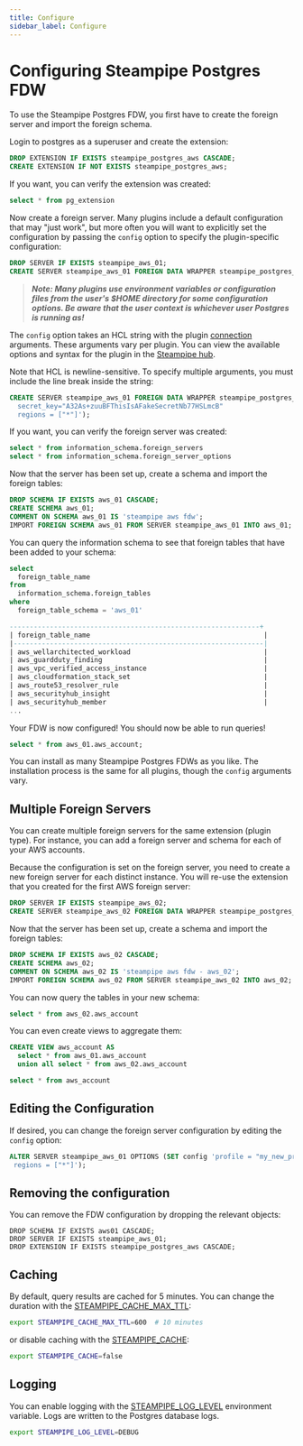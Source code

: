 ```yaml
---
title: Configure
sidebar_label: Configure
---
```


# Configuring Steampipe Postgres FDW

To use the Steampipe Postgres FDW, you first have to create the foreign server and import the foreign schema. 

Login to postgres as a superuser and create the extension:

```sql
DROP EXTENSION IF EXISTS steampipe_postgres_aws CASCADE;
CREATE EXTENSION IF NOT EXISTS steampipe_postgres_aws;
```

If you want, you can verify the extension was created:
```sql
select * from pg_extension
```

Now create a foreign server.  Many plugins include a default configuration that may "just work", but more often you will want to explicitly set the configuration by passing the `config` option to specify the plugin-specific configuration:

```sql
DROP SERVER IF EXISTS steampipe_aws_01;
CREATE SERVER steampipe_aws_01 FOREIGN DATA WRAPPER steampipe_postgres_aws OPTIONS (config 'profile = "my_aws_profile"');
```

> ***Note: Many plugins use environment variables or configuration files from the user's $HOME directory for some configuration options.  Be aware that the user context is whichever user Postgres is running as!***

The `config` option takes an HCL string with the plugin [connection](https://steampipe.io/docs/managing/connections) arguments.  These arguments vary per plugin. You can view the available options and syntax for the plugin in the [Steampipe hub](https://hub.steampipe.io/plugins).

Note that HCL is newline-sensitive.  To specify multiple arguments, you must include the line break inside the string:
```sql
CREATE SERVER steampipe_aws_01 FOREIGN DATA WRAPPER steampipe_postgres_aws OPTIONS (config 'access_key="AKIA4YFAKEKEYT99999"
  secret_key="A32As+zuuBFThisIsAFakeSecretNb77HSLmcB"
  regions = ["*"]');
```


If you want, you can verify the foreign server was created:

```sql
select * from information_schema.foreign_servers
select * from information_schema.foreign_server_options
```

Now that the server has been set up, create a schema and import the foreign tables:
```sql
DROP SCHEMA IF EXISTS aws_01 CASCADE;
CREATE SCHEMA aws_01;
COMMENT ON SCHEMA aws_01 IS 'steampipe aws fdw';
IMPORT FOREIGN SCHEMA aws_01 FROM SERVER steampipe_aws_01 INTO aws_01;
```

You can query the information schema to see that foreign tables that have been added to your schema:

```sql
select
  foreign_table_name
from
  information_schema.foreign_tables
where
  foreign_table_schema = 'aws_01'
```
```sql
--------------------------------------------------------------+
| foreign_table_name                                           |
|--------------------------------------------------------------|
| aws_wellarchitected_workload                                 |
| aws_guardduty_finding                                        |
| aws_vpc_verified_access_instance                             |
| aws_cloudformation_stack_set                                 |
| aws_route53_resolver_rule                                    |
| aws_securityhub_insight                                      |
| aws_securityhub_member                                       |
...
```

Your FDW is now configured! You should now be able to run queries!

```sql
select * from aws_01.aws_account;
```

You can install as many Steampipe Postgres FDWs as you like.  The installation process is the same for all plugins, though the `config` arguments vary.


## Multiple Foreign Servers

You can create multiple foreign servers for the same extension (plugin type).  For instance, you can add a foreign server and schema for each of your AWS accounts.

Because the configuration is set on the foreign server, you need to create a new foreign server for each distinct instance. You will re-use the extension that you created for the first AWS foreign server:

```sql
DROP SERVER IF EXISTS steampipe_aws_02;
CREATE SERVER steampipe_aws_02 FOREIGN DATA WRAPPER steampipe_postgres_aws OPTIONS (config 'profile = "my_aws_profile_2"');
```

Now that the server has been set up, create a schema and import the foreign tables:
```sql
DROP SCHEMA IF EXISTS aws_02 CASCADE;
CREATE SCHEMA aws_02;
COMMENT ON SCHEMA aws_02 IS 'steampipe aws fdw - aws_02';
IMPORT FOREIGN SCHEMA aws_02 FROM SERVER steampipe_aws_02 INTO aws_02;
```

You can now query the tables in your new schema:
```sql
select * from aws_02.aws_account
```

You can even create views to aggregate them:

```sql
CREATE VIEW aws_account AS
  select * from aws_01.aws_account 
  union all select * from aws_02.aws_account
```

```sql
select * from aws_account
```

## Editing the Configuration

If desired, you can change the foreign server configuration by editing the `config` option:

```sql
ALTER SERVER steampipe_aws_01 OPTIONS (SET config 'profile = "my_new_profile"
 regions = ["*"]');
```

## Removing the configuration
You can remove the FDW configuration by dropping the relevant objects:

```
DROP SCHEMA IF EXISTS aws01 CASCADE;
DROP SERVER IF EXISTS steampipe_aws_01;
DROP EXTENSION IF EXISTS steampipe_postgres_aws CASCADE;
```

## Caching
By default, query results are cached for 5 minutes. You can change the duration with the [STEAMPIPE_CACHE_MAX_TTL](docs/reference/env-vars/steampipe_cache_max_ttl):

```bash
export STEAMPIPE_CACHE_MAX_TTL=600  # 10 minutes
```

or disable caching with the [STEAMPIPE_CACHE](docs/reference/env-vars/steampipe_cache):
```bash
export STEAMPIPE_CACHE=false
```


## Logging
You can enable logging with the [STEAMPIPE_LOG_LEVEL](/docs/reference/env-vars/steampipe_log) environment variable.  Logs are written to the Postgres database logs.

```bash
export STEAMPIPE_LOG_LEVEL=DEBUG
```
